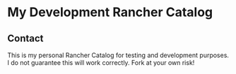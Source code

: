 # My Development Rancher Catalog

## Contact
This is my personal Rancher Catalog for testing and development purposes.  I do not guarantee this will work correctly. Fork at your own risk!
